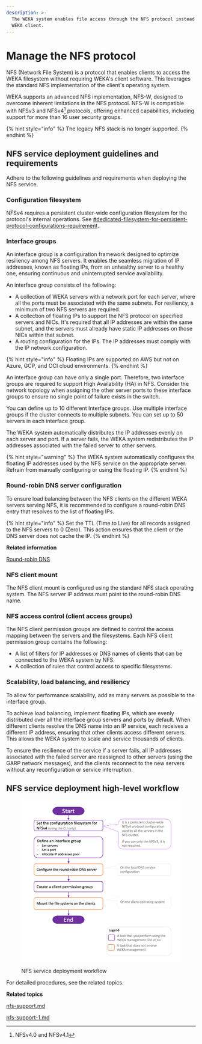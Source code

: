 ```yaml
---
description: >-
  The WEKA system enables file access through the NFS protocol instead of the
  WEKA client.
---
```


# Manage the NFS protocol

NFS (Network File System) is a protocol that enables clients to access the WEKA filesystem without requiring WEKA's client software. This leverages the standard NFS implementation of the client's operating system.

WEKA supports an advanced NFS implementation, NFS-W, designed to overcome inherent limitations in the NFS protocol. NFS-W is compatible with NFSv3 and NFSv4[^1] protocols, offering enhanced capabilities, including support for more than 16 user security groups.

{% hint style="info" %}
The legacy NFS stack is no longer supported.
{% endhint %}

## NFS service deployment guidelines and requirements

Adhere to the following guidelines and requirements when deploying the NFS service.

### **Configuration filesystem**

NFSv4 requires a persistent cluster-wide configuration filesystem for the protocol's internal operations. See [#dedicated-filesystem-for-persistent-protocol-configurations-requirement](../additional-protocols-overview.md#dedicated-filesystem-for-persistent-protocol-configurations-requirement "mention").

### **Interface groups**

An interface group is a configuration framework designed to optimize resiliency among NFS servers. It enables the seamless migration of IP addresses, known as floating IPs, from an unhealthy server to a healthy one, ensuring continuous and uninterrupted service availability.

An interface group consists of the following:

* A collection of WEKA servers with a network port for each server, where all the ports must be associated with the same subnets. For resiliency, a minimum of two NFS servers are required.
* A collection of floating IPs to support the NFS protocol on specified servers and NICs. It's required that all IP addresses are within the same subnet, and the servers must already have static IP addresses on those NICs within that subnet.
* A routing configuration for the IPs. The IP addresses must comply with the IP network configuration.

{% hint style="info" %}
Floating IPs are supported on AWS but not on Azure, GCP, and OCI cloud environments.
{% endhint %}

An interface group can have only a single port. Therefore, two interface groups are required to support High Availability (HA) in NFS. Consider the network topology when assigning the other server ports to these interface groups to ensure no single point of failure exists in the switch.

You can define up to 10 different Interface groups. Use multiple interface groups if the cluster connects to multiple subnets. You can set up to 50 servers in each interface group.

The WEKA system automatically distributes the IP addresses evenly on each server and port. If a  server fails, the WEKA system redistributes the IP addresses associated with the failed server to other servers.

{% hint style="warning" %}
The WEKA system automatically configures the floating IP addresses used by the NFS service on the appropriate server. Refrain from manually configuring or using the floating IP.
{% endhint %}

### Round-robin DNS server configuration

To ensure load balancing between the NFS clients on the different WEKA servers serving NFS, it is recommended to configure a round-robin DNS entry that resolves to the list of floating IPs.

{% hint style="info" %}
Set the TTL (Time to Live) for all records assigned to the NFS servers to 0 (Zero). This action ensures that the client or the DNS server does not cache the IP.
{% endhint %}

**Related information**

[Round-robin DNS](https://en.wikipedia.org/wiki/Round-robin\_DNS)

### NFS client mount&#x20;

The NFS client mount is configured using the standard NFS stack operating system. The NFS server IP address must point to the round-robin DNS name.

### NFS access control (client access groups)

The NFS client permission groups are defined to control the access mapping between the servers and the filesystems. Each NFS client permission group contains the following:

* A list of filters for IP addresses or DNS names of clients that can be connected to the WEKA system by NFS.
* A collection of rules that control access to specific filesystems.

### Scalability, load balancing, and resiliency&#x20;

To allow for performance scalability, add as many servers as possible to the interface group.

To achieve load balancing, implement floating IPs, which are evenly distributed over all the interface group servers and ports by default. When different clients resolve the DNS name into an IP service, each receives a different IP address, ensuring that other clients access different servers. This allows the WEKA system to scale and service thousands of clients.

To ensure the resilience of the service if a server fails, all IP addresses associated with the failed server are reassigned to other servers (using the GARP network messages), and the clients reconnect to the new servers without any reconfiguration or service interruption.

## NFS service deployment high-level workflow

<figure><img src="../../.gitbook/assets/NFS_deploy_workflow.png" alt=""><figcaption><p>NFS service deployment workflow</p></figcaption></figure>

For detailed procedures, see the related topics.

**Related topics**

[nfs-support.md](nfs-support.md "mention")

[nfs-support-1.md](nfs-support-1.md "mention")

[^1]: NFSv4.0 and NFSv4.1
